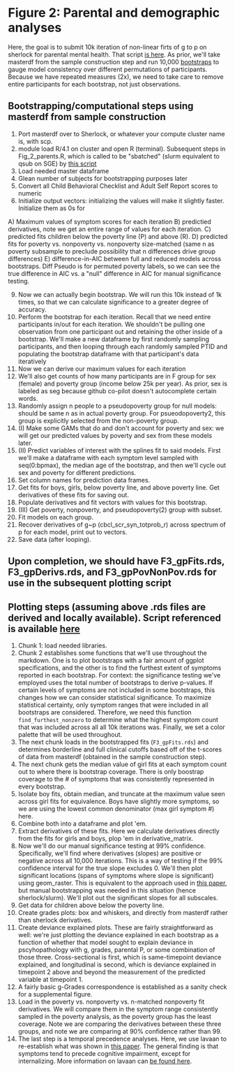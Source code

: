 # Figure 2: Parental and demographic analyses

Here, the goal is to submit 10k iteration of non-linear firts of g to p on sherlock for parental mental health. That script [is here](https://github.com/WilliamsPanLab/gp/blob/master/Slurm/Fig_2_parents.R).
As prior, we'll take masterdf from the sample construction step and run 10,000 [bootstraps](https://en.wikipedia.org/wiki/Bootstrapping_(statistics)) to gauge model consistency over different permutations of participants. Because we have repeated measures (2x), we need to take care to remove entire participants for each bootstrap, not just observations.

## Bootstrapping/computational steps using masterdf from sample construction

1. Port masterdf over to Sherlock, or whatever your compute cluster name is, with scp. 
2. module load R/4.1 on cluster and open R (terminal). Subsequent steps in Fig_2_parents.R, which is called to be "sbatched" (slurm equivalent to qsub on SGE) by [this script](https://github.com/WilliamsPanLab/gp/blob/master/Slurm/sbatch_Fig2_Parents.sh)
4. Load needed master dataframe
5. Glean number of subjects for bootstrapping purposes later
6. Convert all Child Behavioral Checklist and Adult Self Report scores to numeric
7. Initialize output vectors: initializing the values will make it slightly faster. Initialize them as 0s for
   
  A) Maximum values of symptom scores for each iteration
  B) predictied derivatives, note we get an entire range of values for each iteration.
  C) predicted fits children below the poverty line (P) and above (R).
  D) predicted fits for poverty vs. nonpoverty vs. nonpoverty size-matched (same n as poverty subsample to preclude possibility that n differences drive group differences)
  E) difference-in-AIC between full and reduced models across bootstraps. Diff Pseudo is for permuted poverty labels, so we can see the true difference in AIC vs. a "null" difference in AIC for manual significance testing.

9. Now we can actually begin bootstrap. We will run this 10k instead of 1k times, so that we can calculate significance to a greater degree of accuracy.
10. Perform the bootstrap for each iteration. Recall that we need entire participants in/out for each iteration. We shouldn't be pulling one observation from one participant out and retaining the other inside of a bootstrap. We'll make a new dataframe by first randomly sampling participants, and then looping through each randomly sampled PTID and populating the bootstrap dataframe with that participant's data iteratively
11. Now we can derive our maximum values for each iteration
12. We'll also get counts of how many participants are in F group for sex (female) and poverty group (income below 25k per year). As prior, sex is labeled as seg because github co-pilot doesn't autocomplete certain words.
13. Randomly assign n people to a pseudopoverty group for null models: should be same n as in actual poverty group. For psueodopoverty2, this group is explicitly selected from the non-poverty group.
14. (I) Make some GAMs that do and don't account for poverty and sex: we will get our predicted values by poverty and sex from these models later.
15. (II) Predict variables of interest with the splines fit to said models. First we'll make a dataframe with each symptom level sampled with seq(0:bpmax), the median age of the bootstrap, and then we'll cycle out sex and poverty for different predictions.
16. Set column names for prediction data frames.
17. Get fits for boys, girls, below poverty line, and above poverty line. Get derivatives of these fits for saving out.
18. Populate derivatives and fit vectors with values for this bootstrap.
19. (III) Get poverty, nonpoverty, and pseudopoverty(2) group with subset.
20. Fit models on each group.
21. Recover derivatives of g~p (cbcl_scr_syn_totprob_r) across spectrum of p for each model, print out to vectors.
22. Save data (after looping).

## Upon completion, we should have F3_gpFits.rds, F3_gpDerivs.rds, and F3_gpPovNonPov.rds for use in the subsequent plotting script

## Plotting steps (assuming above .rds files are derived and locally available). Script referenced is available [here](https://github.com/WilliamsPanLab/gp/blob/master/Figures/code/Fig3.md)

1. Chunk 1: load needed libraries.
2. Chunk 2 establishes some functions that we'll use throughout the markdown. One is to plot bootstraps with a fair amount of ggplot specifications, and the other is to find the furthest extent of symptoms reported in each bootstrap. For context: the significance testing we've employed uses the total number of bootstraps to derive p-values. If certain levels of symptoms are not included in some bootstraps, this changes how we can consider statistical significance. To maximize statistical certainty, only symptom ranges that were included in all bootstraps are considered. Therefore, we need this function `find_furthest_nonzero` to determine what the highest symptom count that was included across all all 10k iterations was. Finally, we set a color palette that will be used throughout.
3. The next chunk loads in the bootstrapped fits (`F3_gpFits.rds`) and determines borderline and full clinical cutoffs based off of the t-scores of data from masterdf (obtained in the sample construction step).
5. The next chunk gets the median value of girl fits at each symptom count out to where there is bootstrap coverage. There is only boostrap coverage to the # of symptoms that was consistently represented in every bootstrap.
6. Isolate boy fits, obtain median, and truncate at the maximum value seen across girl fits for equivalence. Boys have slightly more symptoms, so we are using the lowest common denominator (max girl symptom #) here.
7. Combine both into a dataframe and plot 'em.
8. Extract derivatives of these fits. Here we calculate derivatives directly from the fits for girls and boys, plop 'em in derivative_matrix.
9. Now we'll do our manual significance testing at 99% confidence. Specifically, we'll find where derivatives (slopes) are positive or negative across all 10,000 iterations. This is a way of testing if the 99% confidence interval for the true slope excludes 0. We'll then plot significant locations (spans of symptoms where slope is significant) using geom_raster. This is equivalent to the approach used in [this paper](https://www.sciencedirect.com/science/article/pii/S1878929320300360), but manual bootstrapping was needed in this situation (hence sherlock/slurm). We'll plot out the significant slopes for all subscales.
10. Get data for children above below the poverty line.
11. Create grades plots: box and whiskers, and directly from masterdf rather than sherlock derivatives.
12. Create deviance explained plots. These are fairly straightforward as well: we're just plotting the deviance explained in each bootstrap as a function of whether that model sought to explain deviance in pscyhopathology with g, grades, parental P, or some combination of those three. Cross-sectional is first, which is same-timepoint deviance explained, and longitudinal is second, which is deviance explained in timepoint 2 above and beyond the measurement of the predicted variable at timepoint 1.
13. A fairly basic g-Grades correspondence is established as a sanity check for a supplemental figure.
14. Load in the poverty vs. nonpoverty vs. n-matched nonpoverty fit derivatives. We will compare them in the symptom range consistently sampled in the poverty analysis, as the poverty group has the least coverage. Note we are comparing the derivatives between these three groups, and note we are comparing at 90% confidence rather than 99.
15. The last step is a temporal precedence analyses. Here, we use lavaan to re-establish what was shown in [this paper](https://pubmed.ncbi.nlm.nih.gov/34332330/). The general finding is that symptoms tend to precede cognitive impairment, except for internalizing. More information on lavaan can [be found here](https://cran.r-project.org/web/packages/lavaan/lavaan.pdf).

